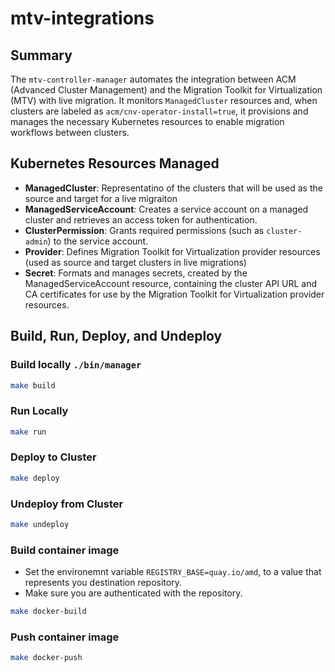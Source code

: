 # mtv-integrations

## Summary

The `mtv-controller-manager` automates the integration between ACM (Advanced Cluster Management) and the Migration Toolkit for Virtualization (MTV) with live migration. It monitors `ManagedCluster` resources and, when clusters are labeled as `acm/cnv-operator-install=true`, it provisions and manages the necessary Kubernetes resources to enable migration workflows between clusters.

## Kubernetes Resources Managed

- **ManagedCluster**: Representatino of the clusters that will be used as the source and target for a live migraiton
- **ManagedServiceAccount**: Creates a service account on a managed cluster and retrieves an access token for 
authentication.
- **ClusterPermission**: Grants required permissions (such as `cluster-admin`) to the service account.
- **Provider**: Defines Migration Toolkit for Virtualization provider resources (used as source and target clusters
in live migrations)
- **Secret**: Formats and manages secrets, created by the ManagedServiceAccount resource,  containing the cluster API 
URL and CA certificates for use by the Migration Toolkit for Virtualization provider resources.

## Build, Run, Deploy, and Undeploy

### Build locally `./bin/manager`

```sh
make build
```

### Run Locally

```sh
make run
```

### Deploy to Cluster

```sh
make deploy
```

### Undeploy from Cluster

```sh
make undeploy
```

### Build container image

* Set the environemnt variable `REGISTRY_BASE=quay.io/amd`, to a value that represents you destination repository.
* Make sure you are authenticated with the repository.

```sh
make docker-build
```

### Push container image

```sh
make docker-push
```

